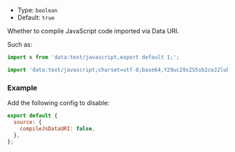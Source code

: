 - Type: `boolean`
- Default: `true`

Whether to compile JavaScript code imported via Data URI.

Such as:

```js
import x from 'data:text/javascript,export default 1;';

import 'data:text/javascript;charset=utf-8;base64,Y29uc29sZS5sb2coJ2lubGluZSAxJyk7';
```

### Example

Add the following config to disable:

```js
export default {
  source: {
    compileJsDataURI: false,
  },
};
```

